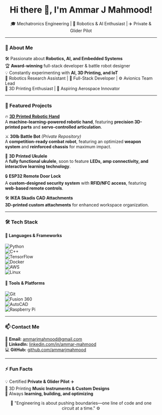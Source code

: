 <h1 align="center">Hi there 👋, I'm Ammar J Mahmood!</h1>

<p align="center">
  🎓 Mechatronics Engineering | 🔧 Robotics & AI Enthusiast | ✈️ Private & Glider Pilot 
</p>

---

### 🚀 About Me  
🛠 Passionate about **Robotics, AI, and Embedded Systems**  
🏆 **Award-winning** full-stack developer & battle robot designer  
💡 Constantly experimenting with **AI, 3D Printing, and IoT**  
🔬 Robotics Research Assistant | 🔧 Full-Stack Developer | ⚙️ Avionics Team Lead  
🎸 3D Printing Enthusiast | 🚀 Aspiring Aerospace Innovator  

---

### 📌 Featured Projects  

🔥 **[3D Printed Robotic Hand](https://www.youtube.com/watch?v=ToPGLrrCLG0&ab_channel=newbotics)**  
A **machine-learning-powered robotic hand**, featuring **precision 3D-printed parts** and **servo-controlled articulation**.  

⚔️ **30lb Battle Bot** *(Private Repository)*  
A **competition-ready combat robot**, featuring an optimized **weapon system** and **reinforced chassis** for maximum impact.  

🎸 **3D Printed Ukulele**  
A **fully functional ukulele**, soon to feature **LEDs, amp connectivity, and interactive learning technology**.  

🔒 **ESP32 Remote Door Lock**  
A **custom-designed security system** with **RFID/NFC access**, featuring **web-based remote controls**.  

🛠 **IKEA Skadis CAD Attachments**  
**3D-printed custom attachments** for enhanced workspace organization.  

---

### 🛠️ Tech Stack  

#### **🚀 Languages & Frameworks**  
![Python](https://img.shields.io/badge/Python-3776AB?style=flat-square&logo=python&logoColor=white)  
![C++](https://img.shields.io/badge/C++-00599C?style=flat-square&logo=cplusplus&logoColor=white)  
![TensorFlow](https://img.shields.io/badge/TensorFlow-FF6F00?style=flat-square&logo=tensorflow&logoColor=white)  
![Docker](https://img.shields.io/badge/Docker-2496ED?style=flat-square&logo=docker&logoColor=white)  
![AWS](https://img.shields.io/badge/AWS-232F3E?style=flat-square&logo=amazon-aws&logoColor=white)  
![Linux](https://img.shields.io/badge/Linux-FCC624?style=flat-square&logo=linux&logoColor=black)  

#### **🔧 Tools & Platforms**  
![Git](https://img.shields.io/badge/Git-F05032?style=flat-square&logo=git&logoColor=white)  
![Fusion 360](https://img.shields.io/badge/Fusion%20360-FF6600?style=flat-square&logo=autodesk&logoColor=white)  
![AutoCAD](https://img.shields.io/badge/AutoCAD-DA291C?style=flat-square&logo=autodesk&logoColor=white)  
![Raspberry Pi](https://img.shields.io/badge/Raspberry%20Pi-C51A4A?style=flat-square&logo=raspberry-pi&logoColor=white)  

---

### 📫 Contact Me  
📧 **Email:** ammarjmahmood@gmail.com  
💼 **LinkedIn:** [linkedin.com/in/ammar-mahmood](https://linkedin.com/in/ammar-mahmood)  
💻 **GitHub:** [github.com/ammarjmahmood](https://github.com/ammarjmahmood)  

---

### ⚡ Fun Facts  
💡 Certified **Private & Glider Pilot** ✈️  
🎸 3D Printing **Music Instruments & Custom Designs**  
🧠 Always **learning, building, and optimizing**  

<p align="center">
  🚀 "Engineering is about pushing boundaries—one line of code and one circuit at a time." ⚙️
</p>
